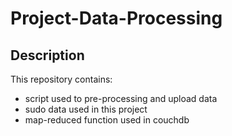 # Project-Data-Processing

## Description
This repository contains:
- script used to pre-processing and upload data
- sudo data used in this project
- map-reduced function used in couchdb 
